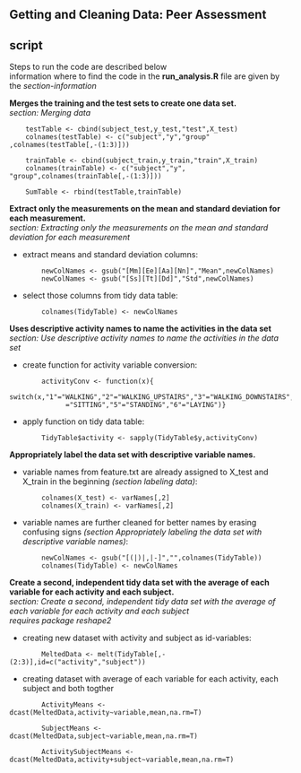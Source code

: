 ## Getting and Cleaning Data: Peer Assessment
## script
  
Steps to run the code are described below  
information where to find the code in the **run_analysis.R** file are given by the *section-information*

**Merges the training and the test sets to create one data set.**  
*section: Merging data*

```{} 
    testTable <- cbind(subject_test,y_test,"test",X_test)
    colnames(testTable) <- c("subject","y","group" ,colnames(testTable[,-(1:3)]))
    
    trainTable <- cbind(subject_train,y_train,"train",X_train)
    colnames(trainTable) <- c("subject","y", "group",colnames(trainTable[,-(1:3)]))
    
    SumTable <- rbind(testTable,trainTable)
```

**Extract only the measurements on the mean and standard deviation for each measurement.**  
*section: Extracting only the measurements on the mean and standard deviation for each measurement*    
   

* extract means and standard deviation columns:  

```{}  
        newColNames <- gsub("[Mm][Ee][Aa][Nn]","Mean",newColNames)
        newColNames <- gsub("[Ss][Tt][Dd]","Std",newColNames)
```
* select those columns from tidy data table:
  
```{}       
        colnames(TidyTable) <- newColNames
```

**Uses descriptive activity names to name the activities in the data set**  
*section: Use descriptive activity names to name the activities in the data set*

* create function for activity variable conversion:

```{}      
        activityConv <- function(x){
              switch(x,"1"="WALKING","2"="WALKING_UPSTAIRS","3"="WALKING_DOWNSTAIRS","4"  
              ="SITTING","5"="STANDING","6"="LAYING")}
```
* apply function on tidy data table:

```{} 
        TidyTable$activity <- sapply(TidyTable$y,activityConv)
```

**Appropriately label the data set with descriptive variable names.**

* variable names from feature.txt are already assigned to X_test and X_train in the beginning *(section labeling data)*:

```{}       
        colnames(X_test) <- varNames[,2]
        colnames(X_train) <- varNames[,2]
```        
* variable names are further cleaned for better names by erasing confusing signs *(section Appropriately labeling the data set with descriptive variable names)*:

```{}        
        newColNames <- gsub("[(|)|,|-]","",colnames(TidyTable))
        colnames(TidyTable) <- newColNames  
```

**Create a second, independent tidy data set with the average of each variable for each activity and each subject.**  
*section: Create a second, independent tidy data set with the average of each variable for each activity and each subject*  
*requires package reshape2*

* creating new dataset with activity and subject as id-variables:

```{}        
        MeltedData <- melt(TidyTable[,-(2:3)],id=c("activity","subject"))
```
* creating dataset with average of each variable for each activity, each subject and both togther

```{} 
        ActivityMeans <- dcast(MeltedData,activity~variable,mean,na.rm=T)

        SubjectMeans <- dcast(MeltedData,subject~variable,mean,na.rm=T)

        ActivitySubjectMeans <- dcast(MeltedData,activity+subject~variable,mean,na.rm=T)
```
